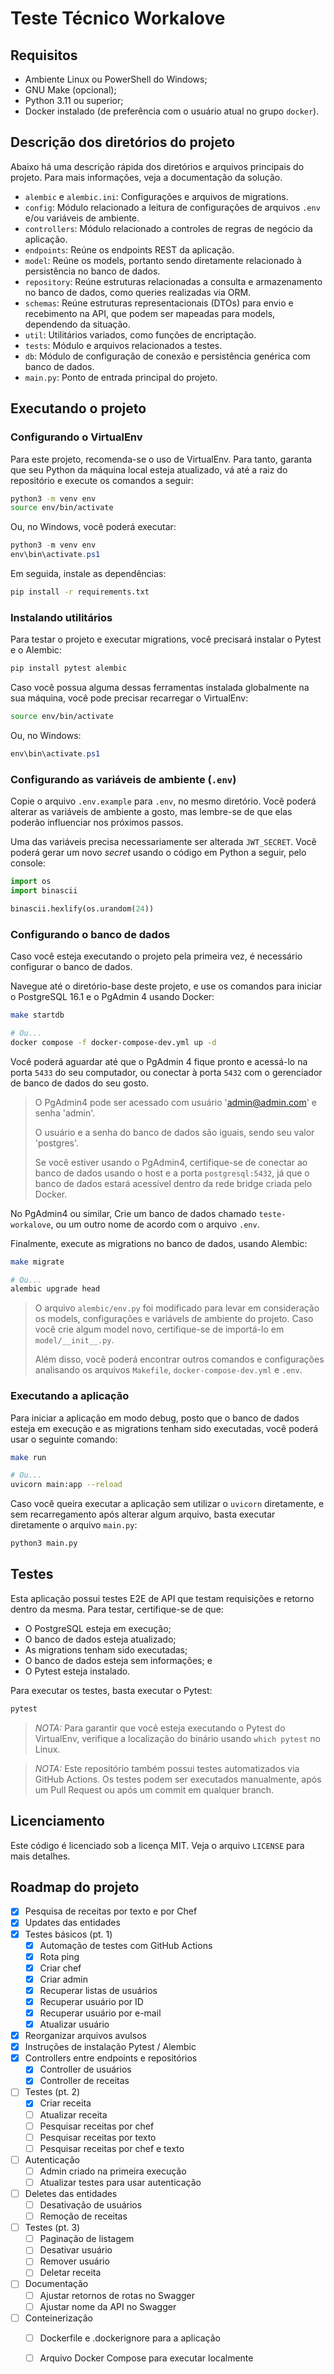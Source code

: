 # Teste Técnico Workalove

## Requisitos

- Ambiente Linux ou PowerShell do Windows;
- GNU Make (opcional);
- Python 3.11 ou superior;
- Docker instalado (de preferência com o usuário atual no grupo `docker`).

## Descrição dos diretórios do projeto

Abaixo há uma descrição rápida dos diretórios e arquivos principais do projeto. Para mais informações, veja a documentação da solução.

- `alembic` e `alembic.ini`: Configurações e arquivos de migrations.
- `config`: Módulo relacionado a leitura de configurações de arquivos `.env` e/ou variáveis de ambiente.
- `controllers`: Módulo relacionado a controles de regras de negócio da aplicação.
- `endpoints`: Reúne os endpoints REST da aplicação.
- `model`: Reúne os models, portanto sendo diretamente relacionado à persistência no banco de dados.
- `repository`: Reúne estruturas relacionadas a consulta e armazenamento no banco de dados, como queries realizadas via ORM.
- `schemas`: Reúne estruturas representacionais (DTOs) para envio e recebimento na API, que podem ser mapeadas para models, dependendo da situação.
- `util`: Utilitários variados, como funções de encriptação.
- `tests`: Módulo e arquivos relacionados a testes.
- `db`: Módulo de configuração de conexão e persistência genérica com banco de dados.
- `main.py`: Ponto de entrada principal do projeto.

## Executando o projeto

### Configurando o VirtualEnv

Para este projeto, recomenda-se o uso de VirtualEnv. Para tanto, garanta que seu Python da máquina local esteja atualizado, vá até a raiz do repositório e execute os comandos a seguir:

```bash
python3 -m venv env
source env/bin/activate
```

Ou, no Windows, você poderá executar:

```ps1
python3 -m venv env
env\bin\activate.ps1
```

Em seguida, instale as dependências:

```bash
pip install -r requirements.txt
```

### Instalando utilitários

Para testar o projeto e executar migrations, você precisará instalar o Pytest e o Alembic:

```bash
pip install pytest alembic
```

Caso você possua alguma dessas ferramentas instalada globalmente na sua máquina, você pode precisar recarregar o VirtualEnv:

```bash
source env/bin/activate
```

Ou, no Windows:

```ps1
env\bin\activate.ps1
```

### Configurando as variáveis de ambiente (`.env`)

Copie o arquivo `.env.example` para `.env`, no mesmo diretório. Você poderá alterar as variáveis de ambiente a gosto, mas lembre-se de que elas poderão influenciar nos próximos passos.

Uma das variáveis precisa necessariamente ser alterada `JWT_SECRET`. Você poderá gerar um novo _secret_ usando o código em Python a seguir, pelo console:

```python
import os
import binascii

binascii.hexlify(os.urandom(24))
```

### Configurando o banco de dados

Caso você esteja executando o projeto pela primeira vez, é necessário configurar o banco de dados.

Navegue até o diretório-base deste projeto, e use os comandos para iniciar o PostgreSQL 16.1 e o PgAdmin 4 usando Docker:

```bash
make startdb

# Ou...
docker compose -f docker-compose-dev.yml up -d
```

Você poderá aguardar até que o PgAdmin 4 fique pronto e acessá-lo na porta `5433` do seu computador, ou conectar à porta `5432` com o gerenciador de banco de dados do seu gosto.

> O PgAdmin4 pode ser acessado com usuário 'admin@admin.com' e senha 'admin'.
>
> O usuário e a senha do banco de dados são iguais, sendo seu valor 'postgres'.
>
> Se você estiver usando o PgAdmin4, certifique-se de conectar ao banco de dados usando o host e a porta `postgresql:5432`, já que o banco de dados estará acessível dentro da rede bridge criada pelo Docker.

No PgAdmin4 ou similar, Crie um banco de dados chamado `teste-workalove`, ou um outro nome de acordo com o arquivo `.env`.

Finalmente, execute as migrations no banco de dados, usando Alembic:

```bash
make migrate

# Ou...
alembic upgrade head
```

> O arquivo `alembic/env.py` foi modificado para levar em consideração os models, configurações e variávels de ambiente do projeto. Caso você crie algum model novo, certifique-se de importá-lo em `model/__init__.py`.
>
> Além disso, você poderá encontrar outros comandos e configurações analisando os arquivos `Makefile`, `docker-compose-dev.yml` e `.env`.

### Executando a aplicação

Para iniciar a aplicação em modo debug, posto que o banco de dados esteja em execução e as migrations tenham sido executadas, você poderá usar o seguinte comando:

```bash
make run

# Ou...
uvicorn main:app --reload
```

Caso você queira executar a aplicação sem utilizar o `uvicorn` diretamente, e sem recarregamento após alterar algum arquivo, basta executar diretamente o arquivo `main.py`:

```bash
python3 main.py
```

## Testes

Esta aplicação possui testes E2E de API que testam requisições e retorno dentro da mesma. Para testar, certifique-se de que:

- O PostgreSQL esteja em execução;
- O banco de dados esteja atualizado;
- As migrations tenham sido executadas;
- O banco de dados esteja sem informações; e
- O Pytest esteja instalado.

Para executar os testes, basta executar o Pytest:

```bash
pytest
```

> _NOTA:_ Para garantir que você esteja executando o Pytest do VirtualEnv, verifique a localização do binário usando `which pytest` no Linux.

> _NOTA:_ Este repositório também possui testes automatizados via GitHub Actions. Os testes podem ser executados manualmente, após um Pull Request ou após um commit em qualquer branch.

## Licenciamento

Este código é licenciado sob a licença MIT. Veja o arquivo `LICENSE` para mais detalhes.

## Roadmap do projeto

- [x] Pesquisa de receitas por texto e por Chef
- [x] Updates das entidades
- [x] Testes básicos (pt. 1)
  - [x] Automação de testes com GitHub Actions
  - [x] Rota ping
  - [x] Criar chef
  - [x] Criar admin
  - [x] Recuperar listas de usuários
  - [x] Recuperar usuário por ID
  - [x] Recuperar usuário por e-mail
  - [x] Atualizar usuário
- [x] Reorganizar arquivos avulsos
- [x] Instruções de instalação Pytest / Alembic
- [x] Controllers entre endpoints e repositórios
  - [x] Controller de usuários
  - [x] Controller de receitas
- [ ] Testes (pt. 2)
  - [x] Criar receita
  - [ ] Atualizar receita
  - [ ] Pesquisar receitas por chef
  - [ ] Pesquisar receitas por texto
  - [ ] Pesquisar receitas por chef e texto
- [ ] Autenticação
  - [ ] Admin criado na primeira execução
  - [ ] Atualizar testes para usar autenticação
- [ ] Deletes das entidades
  - [ ] Desativação de usuários
  - [ ] Remoção de receitas
- [ ] Testes (pt. 3)
  - [ ] Paginação de listagem
  - [ ] Desativar usuário
  - [ ] Remover usuário
  - [ ] Deletar receita
- [ ] Documentação
  - [ ] Ajustar retornos de rotas no Swagger
  - [ ] Ajustar nome da API no Swagger
- [ ] Conteinerização
  - [ ] Dockerfile e .dockerignore para a aplicação
  - [ ] Arquivo Docker Compose para executar localmente


